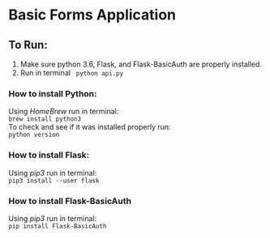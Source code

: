 # Basic Forms Application

## To Run: 
1. Make sure python 3.6, Flask, and Flask-BasicAuth are properly installed.
2. Run in terminal ``` python api.py```

### How to install Python:
Using *HomeBrew* run in terminal:\
``` brew install python3 ```\
To check and see if it was installed properly run:\
``` python version ```

### How to install Flask:
Using *pip3* run in terminal:\
``` pip3 install --user flask ```

### How to install Flask-BasicAuth
Using *pip3* run in terminal:\
``` pip install Flask-BasicAuth ```